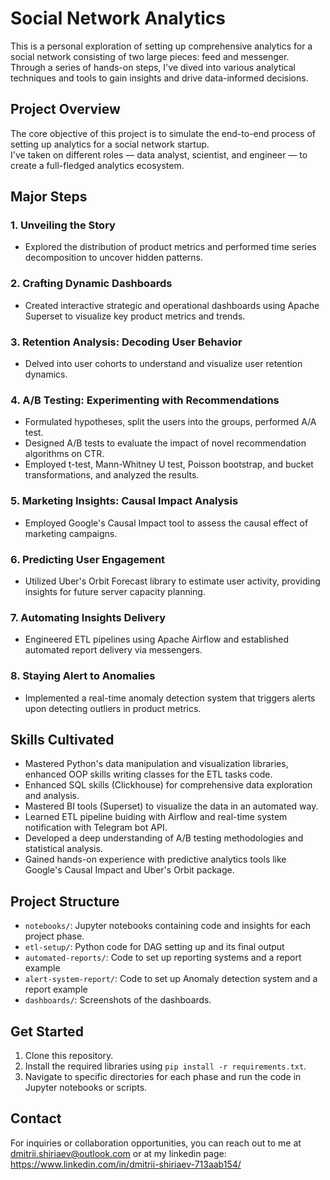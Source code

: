 # Social Network Analytics

This is a personal exploration of setting up comprehensive analytics for a social network consisting of two large pieces: feed and messenger.  
Through a series of hands-on steps, I've dived into various analytical techniques and tools to gain insights and drive data-informed decisions.  

## Project Overview

The core objective of this project is to simulate the end-to-end process of setting up analytics for a social network startup.  
I've taken on different roles — data analyst, scientist, and engineer — to create a full-fledged analytics ecosystem.

## Major Steps

### 1. Unveiling the Story

- Explored the distribution of product metrics and performed time series decomposition to uncover hidden patterns.
  
### 2. Crafting Dynamic Dashboards

- Created interactive strategic and operational dashboards using Apache Superset to visualize key product metrics and trends.

### 3. Retention Analysis: Decoding User Behavior

- Delved into user cohorts to understand and visualize user retention dynamics.

### 4. A/B Testing: Experimenting with Recommendations

- Formulated hypotheses, split the users into the groups, performed A/A test.
- Designed A/B tests to evaluate the impact of novel recommendation algorithms on CTR.
- Employed t-test, Mann-Whitney U test, Poisson bootstrap, and bucket transformations, and analyzed the results.

### 5. Marketing Insights: Causal Impact Analysis

- Employed Google's Causal Impact tool to assess the causal effect of marketing campaigns.

### 6. Predicting User Engagement

- Utilized Uber's Orbit Forecast library to estimate user activity, providing insights for future server capacity planning.

### 7. Automating Insights Delivery

- Engineered ETL pipelines using Apache Airflow and established automated report delivery via messengers.

### 8. Staying Alert to Anomalies

- Implemented a real-time anomaly detection system that triggers alerts upon detecting outliers in product metrics.

## Skills Cultivated

- Mastered Python's data manipulation and visualization libraries, enhanced OOP skills writing classes for the ETL tasks code.
- Enhanced SQL skills (Clickhouse) for comprehensive data exploration and analysis.
- Mastered BI tools (Superset) to visualize the data in an automated way.
- Learned ETL pipeline buiding with Airflow and real-time system notification with Telegram bot API.
- Developed a deep understanding of A/B testing methodologies and statistical analysis.
- Gained hands-on experience with predictive analytics tools like Google's Causal Impact and Uber's Orbit package.
  
## Project Structure

- `notebooks/`: Jupyter notebooks containing code and insights for each project phase.
- `etl-setup/`: Python code for DAG setting up and its final output
- `automated-reports/`: Code to set up reporting systems and a report example
- `alert-system-report/`: Code to set up Anomaly detection system and a report example
- `dashboards/`: Screenshots of the dashboards.

## Get Started

1. Clone this repository.
2. Install the required libraries using `pip install -r requirements.txt`.
3. Navigate to specific directories for each phase and run the code in Jupyter notebooks or scripts.

## Contact

For inquiries or collaboration opportunities, you can reach out to me at dmitrii.shiriaev@outlook.com or at my linkedin page: https://www.linkedin.com/in/dmitrii-shiriaev-713aab154/
